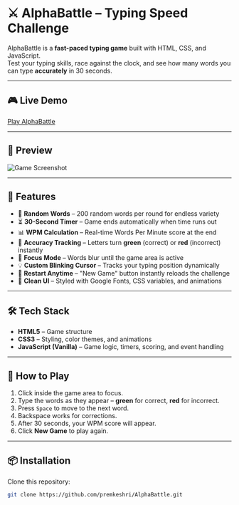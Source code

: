 # ⚔️ AlphaBattle – Typing Speed Challenge

AlphaBattle is a **fast-paced typing game** built with HTML, CSS, and JavaScript.  
Test your typing skills, race against the clock, and see how many words you can type **accurately** in 30 seconds.

---

## 🎮 Live Demo
[Play AlphaBattle](https://premkeshri.github.io/AlphaBattle/)  


---

## 📸 Preview
![Game Screenshot](<img width="1917" height="915" alt="Screenshot 2025-08-12 093044" src="https://github.com/user-attachments/assets/4cd0eb85-6af3-4c5e-bdaf-b1b3d5d0110c" />
)  


---

## 🚀 Features
- 📝 **Random Words** – 200 random words per round for endless variety  
- ⏳ **30-Second Timer** – Game ends automatically when time runs out  
- 📊 **WPM Calculation** – Real-time Words Per Minute score at the end  
- 🎯 **Accuracy Tracking** – Letters turn **green** (correct) or **red** (incorrect) instantly  
- 👀 **Focus Mode** – Words blur until the game area is active  
- 💡 **Custom Blinking Cursor** – Tracks your typing position dynamically  
- 🔄 **Restart Anytime** – "New Game" button instantly reloads the challenge  
- 🎨 **Clean UI** – Styled with Google Fonts, CSS variables, and animations  

---

## 🛠️ Tech Stack
- **HTML5** – Game structure  
- **CSS3** – Styling, color themes, and animations  
- **JavaScript (Vanilla)** – Game logic, timers, scoring, and event handling  

---

## 📂 How to Play
1. Click inside the game area to focus.  
2. Type the words as they appear – **green** for correct, **red** for incorrect.  
3. Press `Space` to move to the next word.  
4. Backspace works for corrections.  
5. After 30 seconds, your WPM score will appear.  
6. Click **New Game** to play again.  

---

## 📦 Installation
Clone this repository:
```bash
git clone https://github.com/premkeshri/AlphaBattle.git

